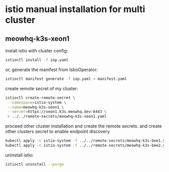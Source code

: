 # istio manual installation for multi cluster

## meowhq-k3s-xeon1

install istio with cluster config:

```bash
istioctl install -f iop.yaml
```

or, generate  the manifest from  IstioOperator:

```bash
istioctl manifest generate -f iop.yaml > manifest.yaml
```

create remote secret of my cluster:

```bash
istioctl create-remote-secret \
 --namespace=istio-system \
 --name=meowhq-k3s-xeon1 \
 --server=https://xeon1.k3s.meowhq.dev:6443 \
 > ../../remote-secrets/meowhq-k3s-xeon1.yaml
```

proceed other cluster installation and create the remote secrets. and create other clusters secret to enable  endpoint discovery

```bash
kubectl apply -n istio-system -f ../../remote-secrets/meowhq-k3s-bee1.yaml
kubectl apply -n istio-system -f ../../remote-secrets/meowhq-k3s-bee2.yaml
```

uninstall istio:

```bash
istioctl uninstall --purge
```
